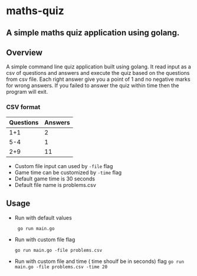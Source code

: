 # maths-quiz
A simple maths quiz application using golang.
---
## Overview

A simple command line quiz application built using golang. It read input as a csv of questions and answers and execute the quiz based on the questions from csv file. Each right answer give you a point of 1 and no negative marks for wrong answers. If you failed to answer the quiz within time then the program will exit.

### CSV format

|   Questions	|   Answers	|	
|---	|---	|
|   1+1	|   2	|
|   5-4	|   1	|
|   2+9	|   11	|

- Custom file input can used by ```-file``` flag
- Game time can be customized by ```-time```
flag
- Default game time is 30 seconds
- Default file name is problems.csv
## Usage

* Run with default values

    ``` go run main.go```
* Run with custom file flag 

    ``` go run main.go -file problems.csv ```
* Run with custom file and time ( time shoulf be in seconds) flag
    ``` go run main.go -file problems.csv -time 20 ```

